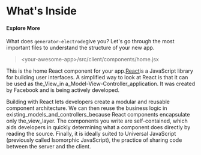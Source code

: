 # What's Inside

#### Explore More

What does `generator-electrode`give you? Let's go through the most important files to understand the structure of your new app.

> &lt;your-awesome-app&gt;/src/client/components/home.jsx

This is the home React component for your app.[React](https://facebook.github.io/react/index.html)is a JavaScript library for building user interfaces. A simplified way to look at React is that it can be used as the_View_in a_Model-View-Controller_application. It was created by Facebook and is being actively developed.

Building with React lets developers create a modular and reusable component architecture. We can then reuse the business logic in existing_models_and_controllers_because React components encapsulate only the_view_layer. The components you write are self-contained, which aids developers in quickly determining what a component does directly by reading the source. Finally, it is ideally suited to Universal JavaScript \(previously called Isomorphic JavaScript\), the practice of sharing code between the server and the client.

